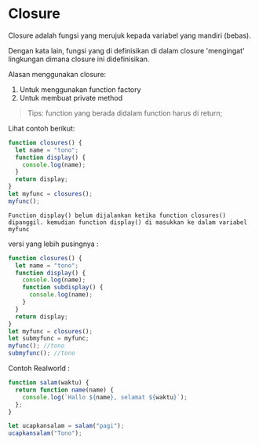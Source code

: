 # Closure

Closure adalah fungsi yang merujuk kepada variabel yang mandiri (bebas). 

Dengan kata lain, fungsi yang di definisikan di dalam closure 'mengingat' lingkungan dimana closure ini didefinisikan. 

Alasan menggunakan closure: 
1. Untuk menggunakan function factory
2. Untuk membuat private method

> Tips: function yang berada didalam function harus di return;

Lihat contoh berikut:

```js
function closures() {
  let name = "tono";
  function display() {
    console.log(name);
  }
  return display;
}
let myfunc = closures();
myfunc();
```

` Function display() belum dijalankan ketika function closures() dipanggil. kemudian function display() di masukkan ke dalam variabel myfunc `

versi yang lebih pusingnya :

```js
function closures() {
  let name = "tono";
  function display() {
    console.log(name);
    function subdisplay() {
      console.log(name);
    }
  }
  return display;
}
let myfunc = closures();
let submyfunc = myfunc;
myfunc(); //tono
submyfunc(); //tono
```

Contoh Realworld :
```js
function salam(waktu) {
  return function name(name) {
    console.log(`Hallo ${name}, selamat ${waktu}`);
  };
}

let ucapkansalam = salam("pagi");
ucapkansalam("Tono");
```
